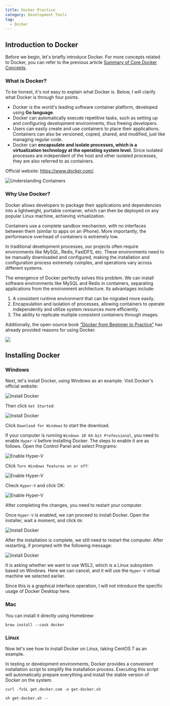 ```yaml
---
title: Docker Practice
category: Development Tools
tag:
  - Docker
---
```


## Introduction to Docker

Before we begin, let's briefly introduce Docker. For more concepts related to Docker, you can refer to the previous article [Summary of Core Docker Concepts](./docker-intro.md).

### What is Docker?

To be honest, it's not easy to explain what Docker is. Below, I will clarify what Docker is through four points.

- Docker is the world's leading software container platform, developed using **Go language**.
- Docker can automatically execute repetitive tasks, such as setting up and configuring development environments, thus freeing developers.
- Users can easily create and use containers to place their applications. Containers can also be versioned, copied, shared, and modified, just like managing regular code.
- Docker can **encapsulate and isolate processes, which is a virtualization technology at the operating system level.** Since isolated processes are independent of the host and other isolated processes, they are also referred to as containers.

Official website: <https://www.docker.com/>.

![Understanding Containers](https://oss.javaguide.cn/github/javaguide/tools/docker/container.png)

### Why Use Docker?

Docker allows developers to package their applications and dependencies into a lightweight, portable container, which can then be deployed on any popular Linux machine, achieving virtualization.

Containers use a complete sandbox mechanism, with no interfaces between them (similar to apps on an iPhone). More importantly, the performance overhead of containers is extremely low.

In traditional development processes, our projects often require environments like MySQL, Redis, FastDFS, etc. These environments need to be manually downloaded and configured, making the installation and configuration process extremely complex, and operations vary across different systems.

The emergence of Docker perfectly solves this problem. We can install software environments like MySQL and Redis in containers, separating applications from the environment architecture. Its advantages include:

1. A consistent runtime environment that can be migrated more easily.
2. Encapsulation and isolation of processes, allowing containers to operate independently and utilize system resources more efficiently.
3. The ability to replicate multiple consistent containers through images.

Additionally, the open-source book [“Docker from Beginner to Practice”](https://yeasy.gitbook.io/docker_practice/introduction/why) has already provided reasons for using Docker.

![](https://oss.javaguide.cn/github/javaguide/tools/docker/20210412220015698.png)

## Installing Docker

### Windows

Next, let's install Docker, using Windows as an example. Visit Docker's official website:

![Install Docker](https://oss.javaguide.cn/github/javaguide/tools/docker/docker-install-windows.png)

Then click `Get Started`:

![Install Docker](https://oss.javaguide.cn/github/javaguide/tools/docker/docker-install-windows-download.png)

Click `Download for Windows` to start the download.

If your computer is running `Windows 10 64-bit Professional`, you need to enable `Hyper-V` before installing Docker. The steps to enable it are as follows. Open the Control Panel and select Programs:

![Enable Hyper-V](https://oss.javaguide.cn/github/javaguide/tools/docker/docker-windows-hyperv.png)

Click `Turn Windows features on or off`:

![Enable Hyper-V](https://oss.javaguide.cn/github/javaguide/tools/docker/docker-windows-hyperv-enable.png)

Check `Hyper-V` and click OK:

![Enable Hyper-V](https://oss.javaguide.cn/github/javaguide/tools/docker/docker-windows-hyperv-check.png)

After completing the changes, you need to restart your computer.

Once `Hyper-V` is enabled, we can proceed to install Docker. Open the installer, wait a moment, and click `Ok`:

![Install Docker](https://oss.javaguide.cn/github/javaguide/tools/docker/docker-windows-hyperv-install.png)

After the installation is complete, we still need to restart the computer. After restarting, if prompted with the following message:

![Install Docker](https://oss.javaguide.cn/github/javaguide/tools/docker/docker-windows-hyperv-wsl2.png)

It is asking whether we want to use WSL2, which is a Linux subsystem based on Windows. Here we can cancel, and it will use the `Hyper-V` virtual machine we selected earlier.

Since this is a graphical interface operation, I will not introduce the specific usage of Docker Desktop here.

### Mac

You can install it directly using Homebrew:

```shell
brew install --cask docker
```

### Linux

Now let's see how to install Docker on Linux, taking CentOS 7 as an example.

In testing or development environments, Docker provides a convenient installation script to simplify the installation process. Executing this script will automatically prepare everything and install the stable version of Docker on the system.

```shell
curl -fsSL get.docker.com -o get-docker.sh
```

```shell
sh get-docker.sh --
